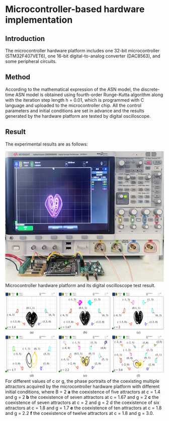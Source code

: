 # Microcontroller-based hardware implementation

## Introduction
The microcontroller hardware platform includes one 32-bit microcontroller (STM32F407VET6), one 16-bit digital-to-analog converter (DAC8563), and some peripheral circuits.

## Method
According to the mathematical expression of the ASN model, the discrete-time ASN model is obtained using fourth-order Runge-Kutta algorithm along with the iteration step length h = 0.01, which is programmed with C language and uploaded to the microcontroller chip. All the control parameters and initial conditions are set in advance and the results generated by the hardware platform are tested by digital oscilloscope.

## Result
The experimental results are as follows:

![Figure 8](Results/Fig8.png)
Microcontroller hardware platform and its digital oscilloscope test result.

![Figure 9](Results/Fig9.png)
For different values of c or g, the phase portraits of the coexisting multiple attractors acquired by the microcontroller hardware platform with different initial conditions, where B = 2 **a** the coexistence of five attractors at c = 1.4 and g = 2 **b** the coexistence of seven attractors at c = 1.67 and g = 2 **c** the coexistence of seven attractors at c = 2 and g = 2 d the coexistence of six attractors at c = 1.8 and g = 1.7 **e** the coexistence of ten attractors at c = 1.8 and g = 2.2 **f** the coexistence of twelve attractors at c = 1.8 and g = 3.0.
